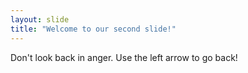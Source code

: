 ```yaml
---
layout: slide
title: "Welcome to our second slide!"
---
```

Don't look back in anger.
Use the left arrow to go back!

